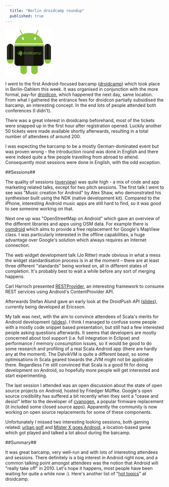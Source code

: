 ```yaml
---
  title: "Berlin droidcamp roundup"
  published: true
---
```


<img src="/images/droid_camp150.jpg" alt="droidcamp logo" class="left-img" height="150" width="150"/>

I went to the first Android-focused barcamp ([droidcamp](http://androidcamp-berlin.mixxt.de/)) which took place in Berlin-Dahlem this week. It was organised in conjunction with the more formal, pay-for [droidcon](http://www.droidcon.de/), which happened the next day, same location. From what I gathered the entrance fees for droidcon partially subsidised the barcamp, an interesting concept. In the end lots of people attended both conferences (I didn't).

There was a great interest in droidcamp beforehand, most of the tickets were snapped up in the first hour after registration opened. Luckily another 50 tickets were made available shortly afterwards, resulting in a total number of attendees of around 200. 

I was expecting the barcamp to be a mostly German-dominated event but was proven wrong - the introduction round was done in English and there were indeed quite a few people travelling from abroad to attend. Consequently most sessions were done in English, with the odd exception.

##Sessions##

The quality of sessions ([overview](http://androidcamp-berlin.mixxt.de/networks/wiki/index.droidcamp%20Session)) was quite high - a mix of code and app marketing related talks, except for two pitch sessions. The first talk I went to see was "Music creation for Android" by Alex Shaw, who demonstrated his synthesiser built using the NDK (native development kit). Compared to the iPhone, interesting Android music apps are still hard to find, so it was good to see someone working on that.

Next one up was "OpenStreetMap on Android" which gave an overview of the different libraries and apps using OSM data. For example there is [osmdroid](http://code.google.com/p/osmdroid/) which aims to provide a free replacement for Google's MapView class. I was particularly interested in the offline capabilities, a huge advantage over Google's solution which always requires an Internet connection.

The web widget development talk (Jo Ritter) made obvious in what a mess the widget standardisation process is in at the moment – there are at least three different "standards" being worked on, all in different states of completion. It's probably best to wait a while before any sort of merging happens.

Carl Harroch presented [RESTProvider](http://github.com/novoda/RESTProvider), an interesting framework to consume REST services using Android's ContentProvider API.

Afterwards Stefan Alund gave an early look at the DroidPush API ([slides](http://www.slideshare.net/StefanAlund/an-early-look-at-droidpush-api-a-push-api-for-android)), currently being developed at Ericsson.

My talk was next, with the aim to convince attendees of Scala's merits for Android development ([slides](http://www.slideshare.net/janberkel/android-development-with-scala)). I think I managed to confuse some people with a mostly code snippet based presentation, but still had a few interested people asking questions afterwards. It seems that developers are mostly concerned about tool support (i.e. full integration in Eclipse) and performance / memory consumption issues, so it would be good to do some research and profiling of a real Scala Android app (there are hardly any at the moment). The DalvikVM is quite a different beast, so some optimisations in Scala geared towards the JVM might not be applicable there. Regardless I'm still convinced that Scala is a good fit for doing development on Android, so hopefully more people will get interested and start experimenting.

The last session I attended was an open discussion about the state of open source projects on Android, hosted by Friedger Müffke. Google's open source credibility has suffered a bit recently when they sent a "cease and desist" letter to the developer of [cyanogen](http://www.cyanogenmod.com/), a popular firmware replacement (it included some closed source apps). Apparently the community is now working on open source replacements for some of these components.

Unfortunately I missed two interesting looking sessions, both gaming related: [urban golf](http://urbangolf.ignaz.at/) and [Mister X goes Android](http://www.droidcon.de/de/programm-conf/29-mister-x-goes-android-a-location-based-multiplayer-game?tmpl=component), a location-based game which got played and talked a lot about during the barcamp.

##Summary##

It was great barcamp, very well-run and with lots of interesting attendees and sessions. There definitely is a big interest in Android right now, and a common talking point amongst attendees was the notion that Android will "really take off" in 2010. Let's hope it happens, most people have been waiting for quite a while now :). Here's another list of "[hot topics](http://www.networkworld.com/community/node/47137)" at droidcamp.

